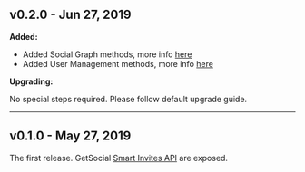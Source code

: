## v0.2.0 - Jun 27, 2019

**Added:**

+ Added Social Graph methods, more info [here](/guides/social-graph/introduction/)
+ Added User Management methods, more info [here](guides/user-management/introduction/)

**Upgrading:**

No special steps required. Please follow default upgrade guide.

---


## v0.1.0 - May 27, 2019

The first release. GetSocial [Smart Invites API](https://docs.getsocial.im/guides/smart-invites/introduction/) are exposed.